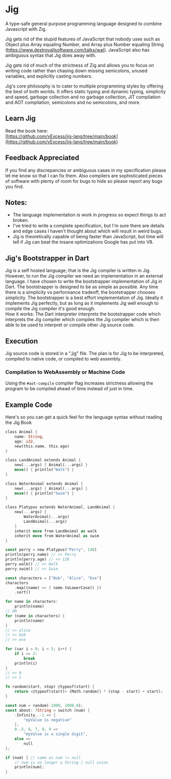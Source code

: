 # Jig
A type-safe general purpose programming language designed to combine Javascript with Zig.

Jig gets rid of the stupid features of JavaScript that nobody uses such as Object 
plus Array equaling Number, and Array plus Number equaling String (https://www.destroyallsoftware.com/talks/wat). JavaScript also has ambiguous syntax 
that Jig does away with. 

Jig gets rid of much of the strictness of Zig and allows you to focus on writing
code rather than chasing down missing semicolons, unused variables, and explicitly
casting numbers.

Jig's core philosophy is to cater to multiple programming styles by offering 
the best of both worlds. It offers static typing and dynamic typing, simplicity 
and speed, garbage collection and no garbage collection, JIT compilation and AOT 
compilation, semicolons and no semicolons, and more.

## Learn Jig
Read the book here:  
[https://github.com/vExcess/jig-lang/tree/main/book](https://github.com/vExcess/jig-lang/tree/main/book)

## Feedback Appreciated
If you find any discrepancies or ambiguous cases in my specification please let
me know so that I can fix them.  Also compilers are sophisticated pieces of 
software with plenty of room for bugs to hide so please report any bugs you find.

## Notes:
  - The language implementation is work in progress so expect things to act broken.
  - I've tried to write a complete specification, but I'm sure there are details and edge cases I haven't thought about which will result in weird bugs.
  - Jig is theoretically capable of being faster than JavaScript, but time will tell if Jig can beat the insane optimizations Google has put into V8.

## Jig's Bootstrapper in Dart
Jig is a self hosted language; that is the Jig compiler is written in Jig. However, to run the Jig compiler we need an implementation in 
an external language. I have chosen to write the bootstrapper implementation of Jig in Dart. The bootstrapper is designed to be as simple
as possible. Any time there is a simplicity vs performance tradeoff, the bootstrapper chooses simplicity. The bootstrapper is a best effort
implementation of Jig. Ideally it implements Jig perfectly, but as long as it implements Jig well enough to compile the Jig compiler it's
good enough.  
How it works: The Dart interpreter interprets the bootstrapper code which interprets the Jig compiler which compiles the Jig compiler which is
then able to be used to interpret or compile other Jig source code.

## Execution
Jig source code is stored in a ".jig" file. The plan is for Jig to be interpreted, compiled to native code, or compiled to web assembly.

### Compilation to WebAssembly or Machine Code
Using the `#aot-compile` compiler flag increases strictness allowing the program to be compiled ahead of time instead of just in time. 

## Example Code
Here's so you can get a quick feel for the language syntax without reading the Jig Book
```rs
class Animal {
    name: String,
    age: u32,
    new(this.name, this.age)
}

class LandAnimal extends Animal {
    new(...args) { Animal(...args) }
    move() { println("Walk") }
}

class WaterAnimal extends Animal {
    new(...args) { Animal(...args) }
    move() { println("Swim") }
}

class Platypus extends WaterAnimal, LandAnimal {
    new(...args) {
        WaterAnimal(...args)
        LandAnimal(...args)
    }
    inherit move from LandAnimal as walk
    inherit move from WaterAnimal as swim
}

const perry = new Platypus("Perry", 148)
println(perry.name) // >> Perry
println(perry.age) // >> 128
perry.walk() // >> Walk
perry.swim() // >> Swim

const characters = ["Bob", "Alice", "Eve"]
characters
    .map((name) => { name.toLowerCase() })
    .sort()

for name in characters:
    println(name)
// OR
for (name in characters) {
    println(name)
}
// >> alice
// >> bob
// >> eve

for (var i = 0; i < 5; i++) {
    if i == 2:
        break
    println(i)
}
// >> 0
// >> 1

fn random(start, stop) @typeof(start) {
    return <@typeof(start)> (Math.random() * (stop - start) + start);
}

const num = random(-1000, 1000.0);
const about: ?String = switch (num) {
    -Infinity..-1 => {
        "myValue is negative"
    },
    0..5, 6, 7, 8, 9 => 
        "myValue is a single digit",
    else =>
        null
};

if (num) { // same as num != null
    // num is no longer a String | null union
    println(num);
}
```
